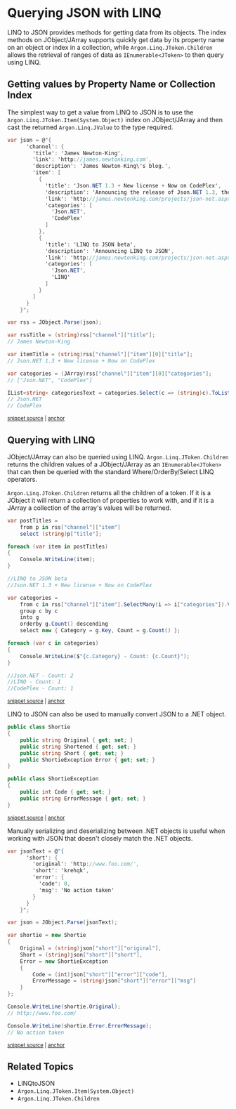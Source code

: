# Querying JSON with LINQ

LINQ to JSON provides methods for getting data from its objects. The index methods on JObject/JArray supports quickly get data by its property name on an object or index in a collection, while `Argon.Linq.JToken.Children` allows the retrieval of ranges of data as `IEnumerable<JToken>` to then query using LINQ.


## Getting values by Property Name or Collection Index

The simplest way to get a value from LINQ to JSON is to use the `Argon.Linq.JToken.Item(System.Object)` index on JObject/JArray and then cast the returned `Argon.Linq.JValue` to the type required.

<!-- snippet: LinqToJsonSimpleQuerying -->
<a id='snippet-linqtojsonsimplequerying'></a>
```cs
var json = @"{
      'channel': {
        'title': 'James Newton-King',
        'link': 'http://james.newtonking.com',
        'description': 'James Newton-King\'s blog.',
        'item': [
          {
            'title': 'Json.NET 1.3 + New license + Now on CodePlex',
            'description': 'Announcing the release of Json.NET 1.3, the MIT license and the source on CodePlex',
            'link': 'http://james.newtonking.com/projects/json-net.aspx',
            'categories': [
              'Json.NET',
              'CodePlex'
            ]
          },
          {
            'title': 'LINQ to JSON beta',
            'description': 'Announcing LINQ to JSON',
            'link': 'http://james.newtonking.com/projects/json-net.aspx',
            'categories': [
              'Json.NET',
              'LINQ'
            ]
          }
        ]
      }
    }";

var rss = JObject.Parse(json);

var rssTitle = (string)rss["channel"]["title"];
// James Newton-King

var itemTitle = (string)rss["channel"]["item"][0]["title"];
// Json.NET 1.3 + New license + Now on CodePlex

var categories = (JArray)rss["channel"]["item"][0]["categories"];
// ["Json.NET", "CodePlex"]

IList<string> categoriesText = categories.Select(c => (string)c).ToList();
// Json.NET
// CodePlex
```
<sup><a href='/src/Tests/Documentation/LinqToJsonTests.cs#L225-L268' title='Snippet source file'>snippet source</a> | <a href='#snippet-linqtojsonsimplequerying' title='Start of snippet'>anchor</a></sup>
<!-- endSnippet -->


## Querying with LINQ

JObject/JArray can also be queried using LINQ. `Argon.Linq.JToken.Children` returns the children values of a JObject/JArray as an `IEnumerable<JToken>` that can then be queried with the standard Where/OrderBy/Select LINQ operators.
        
`Argon.Linq.JToken.Children` returns all the children of a token. If it is a JObject it will return a collection of properties to work with, and if it is a JArray a collection of the array's values will be returned.

<!-- snippet: LinqToJsonQuerying -->
<a id='snippet-linqtojsonquerying'></a>
```cs
var postTitles =
    from p in rss["channel"]["item"]
    select (string)p["title"];

foreach (var item in postTitles)
{
    Console.WriteLine(item);
}

//LINQ to JSON beta
//Json.NET 1.3 + New license + Now on CodePlex

var categories =
    from c in rss["channel"]["item"].SelectMany(i => i["categories"]).Values<string>()
    group c by c
    into g
    orderby g.Count() descending
    select new { Category = g.Key, Count = g.Count() };

foreach (var c in categories)
{
    Console.WriteLine($"{c.Category} - Count: {c.Count}");
}

//Json.NET - Count: 2
//LINQ - Count: 1
//CodePlex - Count: 1
```
<sup><a href='/src/Tests/Documentation/LinqToJsonTests.cs#L302-L330' title='Snippet source file'>snippet source</a> | <a href='#snippet-linqtojsonquerying' title='Start of snippet'>anchor</a></sup>
<!-- endSnippet -->

LINQ to JSON can also be used to manually convert JSON to a .NET object.

<!-- snippet: LinqToJsonDeserializeObject -->
<a id='snippet-linqtojsondeserializeobject'></a>
```cs
public class Shortie
{
    public string Original { get; set; }
    public string Shortened { get; set; }
    public string Short { get; set; }
    public ShortieException Error { get; set; }
}

public class ShortieException
{
    public int Code { get; set; }
    public string ErrorMessage { get; set; }
}
```
<sup><a href='/src/Tests/Documentation/LinqToJsonTests.cs#L336-L350' title='Snippet source file'>snippet source</a> | <a href='#snippet-linqtojsondeserializeobject' title='Start of snippet'>anchor</a></sup>
<!-- endSnippet -->

Manually serializing and deserializing between .NET objects is useful when working with JSON that doesn't closely match the .NET objects.

<!-- snippet: LinqToJsonDeserializeExample -->
<a id='snippet-linqtojsondeserializeexample'></a>
```cs
var jsonText = @"{
      'short': {
        'original': 'http://www.foo.com/',
        'short': 'krehqk',
        'error': {
          'code': 0,
          'msg': 'No action taken'
        }
      }
    }";

var json = JObject.Parse(jsonText);

var shortie = new Shortie
{
    Original = (string)json["short"]["original"],
    Short = (string)json["short"]["short"],
    Error = new ShortieException
    {
        Code = (int)json["short"]["error"]["code"],
        ErrorMessage = (string)json["short"]["error"]["msg"]
    }
};

Console.WriteLine(shortie.Original);
// http://www.foo.com/

Console.WriteLine(shortie.Error.ErrorMessage);
// No action taken
```
<sup><a href='/src/Tests/Documentation/LinqToJsonTests.cs#L355-L385' title='Snippet source file'>snippet source</a> | <a href='#snippet-linqtojsondeserializeexample' title='Start of snippet'>anchor</a></sup>
<!-- endSnippet -->


## Related Topics

 * LINQtoJSON
 * `Argon.Linq.JToken.Item(System.Object)`
 * `Argon.Linq.JToken.Children`
